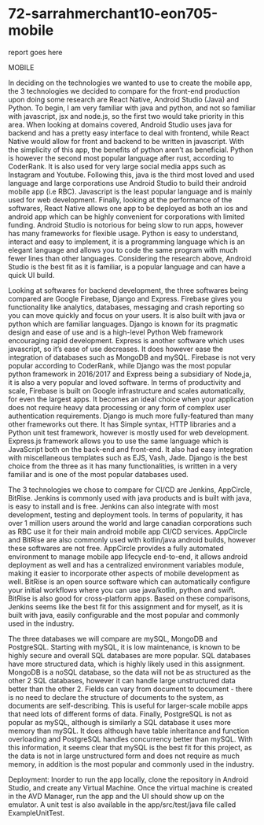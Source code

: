 # 72-sarrahmerchant10-eon705-mobile

report goes here

MOBILE 

In deciding on the technologies we wanted to use to create the mobile app, the 3 technologies we decided to compare for the front-end production upon doing some research are React Native, Android Studio (Java) and Python. To begin, I am very familiar with java and python, and not so familiar with javascript, jsx and node.js, so the first two would take priority in this area. When looking at domains covered, Android Studio uses java for backend and has a pretty easy interface to deal with frontend, while React Native would allow for front and backend to be written in javascript. With the simplicity of this app, the benefits of python aren’t as beneficial. Python is however the second most popular language after rust, according to CoderRank. It is also used for very large social media apps such as Instagram and Youtube. Following this, java is the third most loved and used language and large corporations use Android Studio to build their android mobile app (i.e RBC). Javascript is the least popular language and is mainly used for web development. Finally, looking at the performance of the softwares, React Native allows one app to be deployed as both an ios and android app which can be highly convenient for corporations with limited funding. Android Studio is notorious for being slow to run apps, however has many frameworks for flexible usage. Python is easy to understand, interact and easy to implement, it is a programming language which is an elegant language and allows you to code the same program with much fewer lines than other languages. Considering the research above, Android Studio is the best fit as it is familiar, is a popular language and can have a quick UI build. 

Looking at softwares for backend development, the three softwares being compared are Google Firebase, Django and Express. Firebase gives you functionality like analytics, databases, messaging and crash reporting so you can move quickly and focus on your users. It is also built with java or python which are familiar languages. Django is known for its pragmatic design and ease of use and is a high-level Python Web framework encouraging rapid development. Express is another software which uses javascript, so it’s ease of use decreases. It does however ease the integration of databases such as MongoDB and mySQL. Firebase is not very popular according to CoderRank, while Django was the most popular python framework in 2016/2017 and Express being a subsidiary of Node,ja, it is also a very popular and loved software. In terms of productivity and scale, Firebase is built on Google infrastructure and scales automatically, for even the largest apps. It becomes an ideal choice when your application does not require heavy data processing or any form of complex user authentication requirements. Django is much more fully-featured than many other frameworks out there. It has Simple syntax, HTTP libraries and a Python unit test framework, however is mostly used for web development. Express.js framework allows you to use the same language which is JavaScript both on the back-end and front-end. It also had easy integration with miscellaneous templates such as EJS, Vash, Jade. Django is the best choice from the three as it has many functionalities, is written in a very familiar and is one of the most popular databases used. 


The 3 technologies we chose to compare for CI/CD are Jenkins, AppCircle, BitRise. Jenkins is commonly used with java products and is built with java, is easy to install and is free. Jenkins can also integrate with most development, testing and deployment tools. In terms of popularity, it has over 1 million users around the world and large canadian corporations such as RBC use it for their main android mobile app CI/CD services. AppCircle and BitRise are also commonly used with kotlin/java android builds, however these softwares are not free. AppCircle provides a fully automated environment to manage mobile app lifecycle end-to-end, it allows android deployment as well and has a centralized environment variables module, making it easier to incorporate other aspects of mobile development as well. BitRise is an open source software which can automatically configure your initial workflows where you can use java/kotlin, python and swift. BitRise is also good for cross-platform apps. Based on these comparisons, Jenkins seems like the best fit for this assignment and for myself, as it is built with java, easily configurable and the most popular and commonly used in the industry. 


The three databases we will compare are mySQL, MongoDB and PostgreSQL. Starting with mySQL, it is low maintenance, is known to be highly secure and overall SQL databases are more popular. SQL databases have more structured data, which is highly likely used in this assignment. MongoDB is a noSQL database, so the data will not be as structured as the other 2 SQL databases, however it can handle large unstructured data better than the other 2. Fields can vary from document to document - there is no need to declare the structure of documents to the system, as documents are self-describing. This is useful for larger-scale mobile apps that need lots of different forms of data. Finally, PostgreSQL is not as popular as mySQL, although is similarly a SQL database it uses more memory than mySQL. It does although have table inheritance and function overloading and PostgreSQL handles concurrency better than mySQL. With this information, it seems clear that mySQL is the best fit for this project, as the data is not in large unstructured form and does not require as much memory, in addition is the most popular and commonly used in the industry. 

Deployment: Inorder to run the app locally, clone the repository in Android Studio, and create any Virtual Machine. Once the virtual machine is created in the AVD Manager, run the app and the UI should show up on the emulator. A unit test is also available in the app/src/test/java file called ExampleUnitTest.

